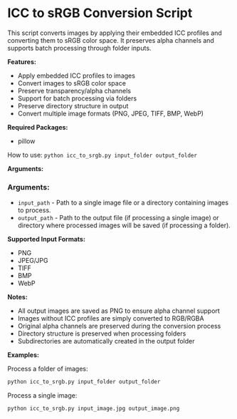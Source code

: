 # ICC to sRGB Conversion Script

This script converts images by applying their embedded ICC profiles and converting them to sRGB color space. It preserves alpha channels and supports batch processing through folder inputs.

**Features:**
* Apply embedded ICC profiles to images
* Convert images to sRGB color space
* Preserve transparency/alpha channels
* Support for batch processing via folders
* Preserve directory structure in output
* Convert multiple image formats (PNG, JPEG, TIFF, BMP, WebP)

**Required Packages:**
* pillow

How to use: `python icc_to_srgb.py input_folder output_folder`

**Arguments:**
### Arguments:
* `input_path` - Path to a single image file or a directory containing images to process.
* `output_path` - Path to the output file (if processing a single image) or directory where processed images will be saved (if processing a folder).

**Supported Input Formats:**
* PNG
* JPEG/JPG
* TIFF
* BMP
* WebP

**Notes:**
* All output images are saved as PNG to ensure alpha channel support
* Images without ICC profiles are simply converted to RGB/RGBA
* Original alpha channels are preserved during the conversion process
* Directory structure is preserved when processing folders
* Subdirectories are automatically created in the output folder

**Examples:**

Process a folder of images:
```bash
python icc_to_srgb.py input_folder output_folder
```
Process a single image:
```bash
python icc_to_srgb.py input_image.jpg output_image.png
```
